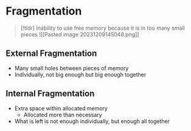 # Fragmentation

> [!tldr] Inability to use free memory because it is in too many small pieces
> ![[Pasted image 20231209145048.png]]

## External Fragmentation
* Many small holes between pieces of memory
* Individually, not big enough but big enough together
## Internal Fragmentation
* Extra space within allocated memory
	* Allocated more than necessary
* What is left is not enough individually, but enough all together




